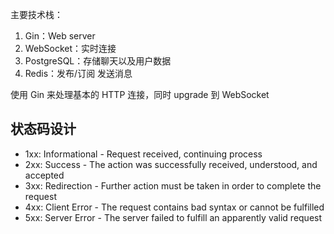 主要技术栈：

1. Gin：Web server
2. WebSocket：实时连接
3. PostgreSQL：存储聊天以及用户数据
4. Redis：发布/订阅 发送消息

使用 Gin 来处理基本的 HTTP 连接，同时 upgrade 到 WebSocket
## 状态码设计

- 1xx: Informational - Request received, continuing process
- 2xx: Success - The action was successfully received, understood, and accepted
- 3xx: Redirection - Further action must be taken in order to complete the request
- 4xx: Client Error - The request contains bad syntax or cannot be fulfilled
- 5xx: Server Error - The server failed to fulfill an apparently valid request